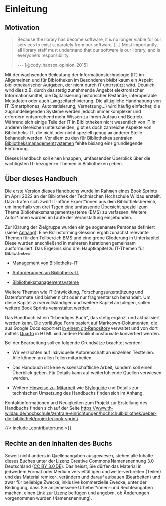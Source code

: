 # Einleitung

## Motivation

> Because the library has become software, it is no longer viable for
> our services to exist separately from our software. \[\...\] Most
> importantly, all library staff must understand that our software is
> our library, and is everyone's responsibility.
>
> --- \[@cody_hanson_opinion_2015\]

Mit der wachsenden Bedeutung der Informationstechnologie (IT) im
Allgemeinen und für Bibliotheken im Besonderen bleibt kaum ein Aspekt
bibliothekarischer Aufgaben, der nicht durch IT unterstützt wird.
Deutlich wird dies z.B. durch das stetig zunehmende Angebot
elektronischer Informationsmittel, die Digitalisierung historischer
Bestände, interoperable Metadaten oder auch Langzeitarchivierung. Die
alltägliche Handhabung von IT (Smartphones, Automatisierung,
Vernetzung...) wird häufig einfacher, die zugrundeliegenden Systeme
werden jedoch immer komplexer und erfordern entsprechend mehr Wissen zu
ihrem Aufbau und Betrieb. Während sich einige Teile der IT in
Bibliotheken nicht wesentlich von IT in anderen Bereichen unterscheiden,
gibt es doch zahlreiche Aspekte von Bibliotheks-IT, die nicht oder nicht
speziell genug an anderer Stelle behandelt werden. Vor allem zu den für
Bibliotheken zentralen
[Bibliotheksmanagementsystemen](#bibliotheksmanagementsysteme) fehlte
bislang eine grundlegende Einführung.

Dieses Handbuch soll einen knappen, umfassenden Überblick über die
wichtigsten IT-bezogenen Themen in Bibliotheken geben.

## Über dieses Handbuch

Die erste Version dieses Handbuchs wurde im Rahmen eines Book Sprints im
April 2022 an der Bibliothek der Technischen Hochschule Wildau erstellt.
Dazu trafen sich zwölf IT-affine Expert\*innen aus dem
Bibliotheksbereich, um innerhalb von drei Tagen eine umfassende
Übersicht speziell zum Thema Bibliotheksmanagementsysteme (BMS) zu
verfassen. Weitere Autor\*innen wurden im Laufe der Veranstaltung
eingebunden.

Zur Klärung der Zielgruppe wurden einige sogenannte Personas definiert
(siehe [Anhang](#zielgruppe)). Eine Brainstorming-Session ergab zunächst
relevante Themen für den Teilbereich BMS und eine grobe Gliederung in
Unterkapitel. Diese wurden anschließend in mehreren Iterationen
gemeinsam ausformuliert. Das Ergebnis sind drei Hauptkapitel zu
IT-Themen für Bibliotheken:

-   [Management von Bibliotheks-IT](#management)

-   [Anforderungen an Bibliotheks-IT](#anforderungen)

-   [Bibliotheksmanagementsysteme](#bibliotheksmanagementsysteme)

Weitere Themen wie IT-Entwicklung, Forschungsunterstützung und
Datenformate sind bisher nicht oder nur fragmentarisch behandelt. Um
diese Kapitel zu vervollständigen und weitere Kapitel anzulegen, sollen
weitere Book Sprints veranstaltet werden.

Das Handbuch ist ein "lebendiges Buch", das stetig ergänzt und
aktualisiert werden kann. Die vorläufige Form basiert auf
Markdown-Dokumenten, die aus Google Docs exportiert [in einem
git-Repository](https://github.com/pro4bib/handbuch-it-in-bibliotheken/)
verwaltet und von dort mittels [Quarto](https://quarto.org) in HTML und
andere Publikationsformate konvertiert werden.

Bei der Bearbeitung sollten folgende Grundsätze beachtet werden:

-   Wir verzichten auf individuelle Autorenschaft an einzelnen
    Textteilen. Alle können an allen Teilen mitarbeiten.

-   Das Handbuch ist keine wissenschaftliche Arbeit, sondern soll einen
    Überblick geben. Für Details kann auf weiterführende Quellen
    verwiesen werden.

-   Weitere [Hinweise zur Mitarbeit](#mitarbeit) wie
    [Styleguide](#styleguide) und Details zur technischen Umsetzung des
    Handbuchs finden sich im Anhang.

Kontaktinformationen und Neuigkeiten zum Projekt zur Erstellung des
Handbuchs finden sich auf der Seite
<https://www.th-wildau.de/hochschule/zentrale-einrichtungen/hochschulbibliothek/ueber-die-bibliothek/projekte/book-sprint/>.

{{\< include \_contributors.md \>}}

## Rechte an den Inhalten des Buchs

Soweit nicht anders in Quellenangaben ausgewiesen, stehen alle Inhalte
dieses Buches unter der Lizenz Creative Commons Namensnennung 3.0
Deutschland ([CC BY 3.0
DE](https://creativecommons.org/licenses/by/3.0/de/)). Das heisst, Sie
dürfen das Material in jedwedem Format oder Medium vervielfältigen und
weiterverbreiten (Teilen) und das Material remixen, verändern und darauf
aufbauen (Bearbeiten) und zwar für beliebige Zwecke, inklusive
kommerzielle Zwecke, unter der Bedingung, dass Sie angemessene
Urheber\*innen- und Rechteangaben machen, einen Link zur Lizenz beifügen
und angeben, ob Änderungen vorgenommen wurden (Namensnennung).
